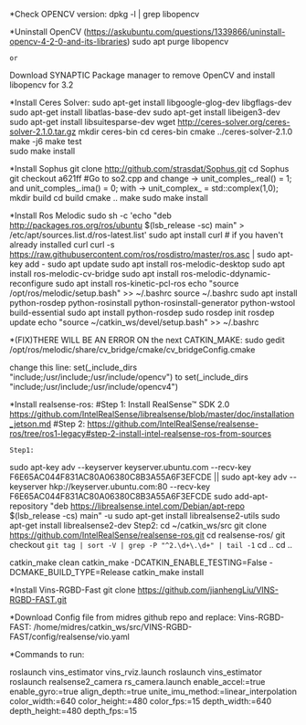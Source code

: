 

*Check OPENCV version: dpkg -l | grep libopencv

*Uninstall OpenCV (https://askubuntu.com/questions/1339866/uninstall-opencv-4-2-0-and-its-libraries)
	sudo apt purge libopencv 

	or 

Download SYNAPTIC Package manager to remove OpenCV and install libopencv for 3.2

*Install Ceres Solver: 
	sudo apt-get install libgoogle-glog-dev libgflags-dev	
	sudo apt-get install libatlas-base-dev
	sudo apt-get install libeigen3-dev
	sudo apt-get install libsuitesparse-dev
	wget http://ceres-solver.org/ceres-solver-2.1.0.tar.gz
	mkdir ceres-bin
	cd ceres-bin
	cmake ../ceres-solver-2.1.0
	make -j6 
	make test  
	sudo make install

	
*Install Sophus
	git clone http://github.com/strasdat/Sophus.git
	cd Sophus
	git checkout a621ff
	#Go to so2.cpp and change -> unit_comples_.real() = 1; and unit_comples_.ima() = 0; 
with -> unit_complex_ = std::complex<double>(1,0);
	mkdir build
	cd build
	cmake ..
	make 
	sudo make install

*Install Ros Melodic
	sudo sh -c 'echo "deb http://packages.ros.org/ros/ubuntu $(lsb_release -sc) main" > /etc/apt/sources.list.d/ros-latest.list'
	sudo apt install curl # if you haven't already installed curl
	curl -s https://raw.githubusercontent.com/ros/rosdistro/master/ros.asc | sudo apt-key add -
	sudo apt update
	sudo apt install ros-melodic-desktop
	sudo apt install ros-melodic-cv-bridge
	sudo apt install ros-melodic-ddynamic-reconfigure
	sudo apt install ros-kinetic-pcl-ros
	echo "source /opt/ros/melodic/setup.bash" >> ~/.bashrc
	source ~/.bashrc
	sudo apt install python-rosdep python-rosinstall python-rosinstall-generator python-wstool build-essential
	sudo apt install python-rosdep
	sudo rosdep init
	rosdep update
	echo "source ~/catkin_ws/devel/setup.bash" >> ~/.bashrc


*(FIX)THERE WILL BE AN ERROR ON the next CATKIN_MAKE:
	sudo gedit /opt/ros/melodic/share/cv_bridge/cmake/cv_bridgeConfig.cmake 

change this line:
	set(_include_dirs "include;/usr/include;/usr/include/opencv") 
to
	set(_include_dirs "include;/usr/include;/usr/include/opencv4")
	


*Install realsense-ros:
	#Step 1: Install RealSense™ SDK 2.0 https://github.com/IntelRealSense/librealsense/blob/master/doc/installation_jetson.md
	#Step 2: https://github.com/IntelRealSense/realsense-ros/tree/ros1-legacy#step-2-install-intel-realsense-ros-from-sources

	Step1:
sudo apt-key adv --keyserver keyserver.ubuntu.com --recv-key F6E65AC044F831AC80A06380C8B3A55A6F3EFCDE || sudo apt-key adv --keyserver hkp://keyserver.ubuntu.com:80 --recv-key F6E65AC044F831AC80A06380C8B3A55A6F3EFCDE
sudo add-apt-repository "deb https://librealsense.intel.com/Debian/apt-repo $(lsb_release -cs) main" -u
sudo apt-get install librealsense2-utils
sudo apt-get install librealsense2-dev
	Step2:
cd ~/catkin_ws/src
git clone https://github.com/IntelRealSense/realsense-ros.git
cd realsense-ros/
git checkout `git tag | sort -V | grep -P "^2.\d+\.\d+" | tail -1`
cd .. 
cd ..

catkin_make clean
catkin_make -DCATKIN_ENABLE_TESTING=False -DCMAKE_BUILD_TYPE=Release
catkin_make install



*Install Vins-RGBD-Fast
	git clone https://github.com/jianhengLiu/VINS-RGBD-FAST.git



*Download Config file from midres github repo and replace:
	Vins-RGBD-FAST: /home/midres/catkin_ws/src/VINS-RGBD-FAST/config/realsense/vio.yaml 
	

*Commands to run: 

roslaunch vins_estimator vins_rviz.launch 
roslaunch vins_estimator 
roslaunch realsense2_camera rs_camera.launch enable_accel:=true enable_gyro:=true align_depth:=true unite_imu_method:=linear_interpolation color_width:=640 color_height:=480 color_fps:=15 depth_width:=640 depth_height:=480 depth_fps:=15









